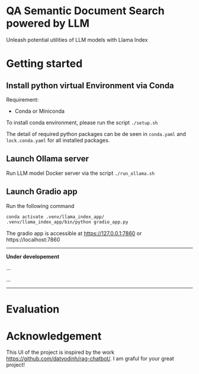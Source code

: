 # QA Semantic Document Search powered by LLM

Unleash potential utilities of LLM models with Llama Index

# Getting started

## Install python virtual Environment via Conda

Requirement:

- Conda or Miniconda

To install conda environment, please run the script ``./setup.sh``

The detail of required python packages can be de seen in ``conda.yaml`` and ``lock.conda.yaml`` for all installed packages.

## Launch Ollama server

Run LLM model Docker server via the script ``./run_ollama.sh``

## Launch Gradio app

Run the following command

```bash
conda activate .venv/llama_index_app/
.venv/llama_index_app/bin/python gradio_app.py
```

The gradio app is accessible at https://127.0.0.1:7860 or https://localhost:7860

----------------------
**Under developement**

...

...

----------------------

# Evaluation

# Acknowledgement

This UI of the project is inspired by the work https://github.com/datvodinh/rag-chatbot/. I am graful for your great project!
